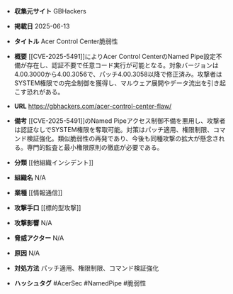 - **収集元サイト**
GBHackers

- **掲載日**
2025-06-13

- **タイトル**
Acer Control Center脆弱性

- **概要**
[[CVE-2025-5491]]によりAcer Control CenterのNamed Pipe設定不備が存在し、認証不要で任意コード実行が可能となる。対象バージョンは4.00.3000から4.00.3056で、パッチ4.00.3058以降で修正済み。攻撃者はSYSTEM権限での完全制御を獲得し、マルウェア展開やデータ流出を引き起こす恐れがある。

- **URL**
https://gbhackers.com/acer-control-center-flaw/

- **備考**
[[CVE-2025-5491]]のNamed Pipeアクセス制御不備を悪用し、攻撃者は認証なしでSYSTEM権限を奪取可能。対策はパッチ適用、権限制限、コマンド検証強化。類似脆弱性の再発であり、今後も同種攻撃の拡大が懸念される。専門的監査と最小権限原則の徹底が必要である。

- **分類**
[[他組織インシデント]]

- **組織名**
N/A

- **業種**
[[情報通信]]

- **攻撃手口**
[[標的型攻撃]]

- **攻撃影響**
N/A

- **脅威アクター**
N/A

- **原因**
N/A

- **対処方法**
パッチ適用、権限制限、コマンド検証強化

- **ハッシュタグ**
#AcerSec #NamedPipe #脆弱性
